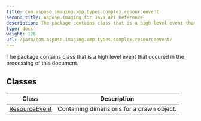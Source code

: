 ```yaml
---
title: com.aspose.imaging.xmp.types.complex.resourceevent
second_title: Aspose.Imaging for Java API Reference
description: The package contains class that is a high level event that occured in the processing of this document.
type: docs
weight: 126
url: /java/com.aspose.imaging.xmp.types.complex.resourceevent/
---
```


The package contains class that is a high level event that occured in the processing of this document.


## Classes

| Class | Description |
| --- | --- |
| [ResourceEvent](../com.aspose.imaging.xmp.types.complex.resourceevent/resourceevent) | Containing dimensions for a drawn object. |
